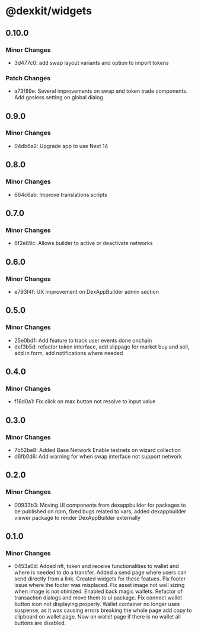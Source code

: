 # @dexkit/widgets

## 0.10.0

### Minor Changes

- 3d477c0: add swap layout variants and option to import tokens

### Patch Changes

- a73f89e: Several improvements on swap and token trade components. Add gasless setting on global dialog

## 0.9.0

### Minor Changes

- 04db6a2: Upgrade app to use Next 14

## 0.8.0

### Minor Changes

- 664c6ab: Improve translations scripts

## 0.7.0

### Minor Changes

- 6f2e89c: Allows builder to active or deactivate networks

## 0.6.0

### Minor Changes

- e793f4f: UX improvement on DexAppBuilder admin section

## 0.5.0

### Minor Changes

- 25e0bd1: Add feature to track user events done onchain
- def3b5d: refactor token interface, add slippage for market buy and sell, add in form, add notifications where needed

## 0.4.0

### Minor Changes

- f18d0a1: Fix click on max button not resolve to input value

## 0.3.0

### Minor Changes

- 7b52be8: Added Base Network
  Enable testnets on wizard collection
- d6fb0d6: Add warning for when swap interface not support network

## 0.2.0

### Minor Changes

- 00933b3: Moving UI components from dexappbuilder for packages to be published on npm, fixed bugs related to vars, added dexappbuilder viewer package to render DexAppBuilder externally

## 0.1.0

### Minor Changes

- 0453a0d: Added nft, token and receive functionalities to wallet and where is needed to do a transfer.
  Added a send page where users can send directly from a link. Created widgets for these featues.
  Fix footer issue where the footer was misplaced.
  Fix asset image not well sizing when image is not otimized.
  Enabled back magic wallets.
  Refactor of transaction dialogs and move them to ui package.
  Fix connect wallet button icon not displaying properly.
  Wallet container no longer uses suspense, as it was causing errors breaking the whole page
  add copy to clipboard on wallet page.
  Now on wallet page if there is no wallet all buttons are disabled.
